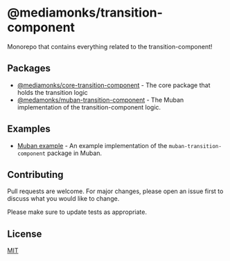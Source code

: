 # @mediamonks/transition-component
Monorepo that contains everything related to the transition-component!

## Packages
* [@mediamonks/core-transition-component](./packages/core-transition-component) - The core package that holds the transition logic
* [@medamonks/muban-transition-component](./packages/muban-transition-component) - The Muban implementation of the transition-component logic.

## Examples
* [Muban example](./examples/muban) - An example implementation of the `muban-transition-component` package in Muban.

## Contributing
Pull requests are welcome. For major changes, please open an issue first to discuss what you would like to change.

Please make sure to update tests as appropriate.

## License
[MIT](./LICENSE)